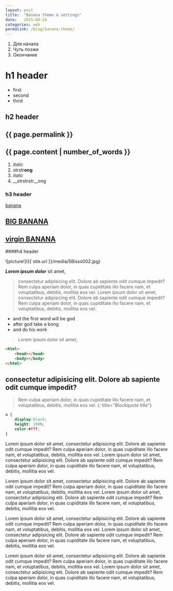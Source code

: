 ```yaml
---
layout: post
title:  "Banana theme & settings"
date:   2015-04-24 
categories: web
permalink: /blog/banana-theme/
---
```

1. Для начала
2. Чуть позже
3. Окончание

# h1 header

- first
- second
- third 



## h2 header

## {{ page.permalink }}

## {{ page.content | number_of_words }}

1. *italic*
2. strstr**ong**
3. _italic_
4. __strstrstr__ong

### h3 header

[banana](http://bananagarden.net/)



## [BIG BANANA](http://bananagarden.net/)

## [virgin BANANA](http://banana.net/)

####h4 header

![picture!]({{ site.url }}/media/5Bisss002.jpg)

***Lorem ipsum dolor*** sit amet, 

>consectetur adipisicing elit. Dolore ab sapiente odit cumque impedit? Rem 
>culpa aperiam dolor, in quas cupiditate illo facere nam, et voluptatibus, 
>debitis, mollitia eos vel. Lorem ipsum dolor sit amet, consectetur 
>adipisicing elit. Dolore ab sapiente odit cumque impedit? Rem culpa aperiam dolor, in quas cupiditate illo facere nam, et voluptatibus, debitis, mollitia eos vel.

* and the first word will be god 
* after god take a bong
* and do his work

>Lorem ipsum dolor sit amet, 

~~~html
<html>
	<head></head>
	<body></body>
</html>
~~~
<h2>consectetur adipisicing elit. Dolore ab sapiente odit cumque impedit? </h2>

> Rem culpa aperiam dolor, in quas cupiditate illo facere nam, et voluptatibus, debitis, mollitia eos vel.
{: title="Blockquote title"}

~~~css
a {
    display:block;
    height: 100%;
    color:#fff;
}    
~~~
 Lorem ipsum dolor sit amet, consectetur adipisicing elit. Dolore ab sapiente odit cumque impedit? Rem culpa aperiam dolor, in quas cupiditate illo facere nam, et voluptatibus, debitis, mollitia eos vel. Lorem ipsum dolor sit amet, consectetur adipisicing elit. Dolore ab sapiente odit cumque impedit? Rem culpa aperiam dolor, in quas cupiditate illo facere nam, et voluptatibus, debitis, mollitia eos vel.

 Lorem ipsum dolor sit amet, consectetur adipisicing elit. Dolore ab sapiente odit cumque impedit? Rem culpa aperiam dolor, in quas cupiditate illo facere nam, et voluptatibus, debitis, mollitia eos vel. Lorem ipsum dolor sit amet, consectetur adipisicing elit. Dolore ab sapiente odit cumque impedit? Rem culpa aperiam dolor, in quas cupiditate illo facere nam, et voluptatibus, debitis, mollitia eos vel.

  Lorem ipsum dolor sit amet, consectetur adipisicing elit. Dolore ab sapiente odit cumque impedit? Rem culpa aperiam dolor, in quas cupiditate illo facere nam, et voluptatibus, debitis, mollitia eos vel. Lorem ipsum dolor sit amet, consectetur adipisicing elit. Dolore ab sapiente odit cumque impedit? Rem culpa aperiam dolor, in quas cupiditate illo facere nam, et voluptatibus, debitis, mollitia eos vel.

   Lorem ipsum dolor sit amet, consectetur adipisicing elit. Dolore ab sapiente odit cumque impedit? Rem culpa aperiam dolor, in quas cupiditate illo facere nam, et voluptatibus, debitis, mollitia eos vel. Lorem ipsum dolor sit amet, consectetur adipisicing elit. Dolore ab sapiente odit cumque impedit? Rem culpa aperiam dolor, in quas cupiditate illo facere nam, et voluptatibus, debitis, mollitia eos vel.

